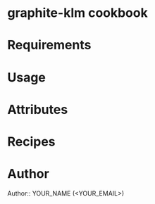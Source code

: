 # graphite-klm cookbook

# Requirements

# Usage

# Attributes

# Recipes

# Author

Author:: YOUR_NAME (<YOUR_EMAIL>)
